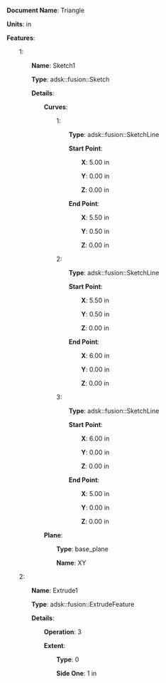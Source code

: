 **Document Name**: Triangle

**Units**: in

**Features**:

&emsp;&emsp;1:

&emsp;&emsp;&emsp;&emsp;**Name**: Sketch1

&emsp;&emsp;&emsp;&emsp;**Type**: adsk::fusion::Sketch

&emsp;&emsp;&emsp;&emsp;**Details**:

&emsp;&emsp;&emsp;&emsp;&emsp;&emsp;**Curves**:

&emsp;&emsp;&emsp;&emsp;&emsp;&emsp;&emsp;&emsp;1:

&emsp;&emsp;&emsp;&emsp;&emsp;&emsp;&emsp;&emsp;&emsp;&emsp;**Type**: adsk::fusion::SketchLine

&emsp;&emsp;&emsp;&emsp;&emsp;&emsp;&emsp;&emsp;&emsp;&emsp;**Start Point**:

&emsp;&emsp;&emsp;&emsp;&emsp;&emsp;&emsp;&emsp;&emsp;&emsp;&emsp;&emsp;**X**: 5.00 in

&emsp;&emsp;&emsp;&emsp;&emsp;&emsp;&emsp;&emsp;&emsp;&emsp;&emsp;&emsp;**Y**: 0.00 in

&emsp;&emsp;&emsp;&emsp;&emsp;&emsp;&emsp;&emsp;&emsp;&emsp;&emsp;&emsp;**Z**: 0.00 in



&emsp;&emsp;&emsp;&emsp;&emsp;&emsp;&emsp;&emsp;&emsp;&emsp;**End Point**:

&emsp;&emsp;&emsp;&emsp;&emsp;&emsp;&emsp;&emsp;&emsp;&emsp;&emsp;&emsp;**X**: 5.50 in

&emsp;&emsp;&emsp;&emsp;&emsp;&emsp;&emsp;&emsp;&emsp;&emsp;&emsp;&emsp;**Y**: 0.50 in

&emsp;&emsp;&emsp;&emsp;&emsp;&emsp;&emsp;&emsp;&emsp;&emsp;&emsp;&emsp;**Z**: 0.00 in





&emsp;&emsp;&emsp;&emsp;&emsp;&emsp;&emsp;&emsp;2:

&emsp;&emsp;&emsp;&emsp;&emsp;&emsp;&emsp;&emsp;&emsp;&emsp;**Type**: adsk::fusion::SketchLine

&emsp;&emsp;&emsp;&emsp;&emsp;&emsp;&emsp;&emsp;&emsp;&emsp;**Start Point**:

&emsp;&emsp;&emsp;&emsp;&emsp;&emsp;&emsp;&emsp;&emsp;&emsp;&emsp;&emsp;**X**: 5.50 in

&emsp;&emsp;&emsp;&emsp;&emsp;&emsp;&emsp;&emsp;&emsp;&emsp;&emsp;&emsp;**Y**: 0.50 in

&emsp;&emsp;&emsp;&emsp;&emsp;&emsp;&emsp;&emsp;&emsp;&emsp;&emsp;&emsp;**Z**: 0.00 in



&emsp;&emsp;&emsp;&emsp;&emsp;&emsp;&emsp;&emsp;&emsp;&emsp;**End Point**:

&emsp;&emsp;&emsp;&emsp;&emsp;&emsp;&emsp;&emsp;&emsp;&emsp;&emsp;&emsp;**X**: 6.00 in

&emsp;&emsp;&emsp;&emsp;&emsp;&emsp;&emsp;&emsp;&emsp;&emsp;&emsp;&emsp;**Y**: 0.00 in

&emsp;&emsp;&emsp;&emsp;&emsp;&emsp;&emsp;&emsp;&emsp;&emsp;&emsp;&emsp;**Z**: 0.00 in





&emsp;&emsp;&emsp;&emsp;&emsp;&emsp;&emsp;&emsp;3:

&emsp;&emsp;&emsp;&emsp;&emsp;&emsp;&emsp;&emsp;&emsp;&emsp;**Type**: adsk::fusion::SketchLine

&emsp;&emsp;&emsp;&emsp;&emsp;&emsp;&emsp;&emsp;&emsp;&emsp;**Start Point**:

&emsp;&emsp;&emsp;&emsp;&emsp;&emsp;&emsp;&emsp;&emsp;&emsp;&emsp;&emsp;**X**: 6.00 in

&emsp;&emsp;&emsp;&emsp;&emsp;&emsp;&emsp;&emsp;&emsp;&emsp;&emsp;&emsp;**Y**: 0.00 in

&emsp;&emsp;&emsp;&emsp;&emsp;&emsp;&emsp;&emsp;&emsp;&emsp;&emsp;&emsp;**Z**: 0.00 in



&emsp;&emsp;&emsp;&emsp;&emsp;&emsp;&emsp;&emsp;&emsp;&emsp;**End Point**:

&emsp;&emsp;&emsp;&emsp;&emsp;&emsp;&emsp;&emsp;&emsp;&emsp;&emsp;&emsp;**X**: 5.00 in

&emsp;&emsp;&emsp;&emsp;&emsp;&emsp;&emsp;&emsp;&emsp;&emsp;&emsp;&emsp;**Y**: 0.00 in

&emsp;&emsp;&emsp;&emsp;&emsp;&emsp;&emsp;&emsp;&emsp;&emsp;&emsp;&emsp;**Z**: 0.00 in







&emsp;&emsp;&emsp;&emsp;&emsp;&emsp;**Plane**:

&emsp;&emsp;&emsp;&emsp;&emsp;&emsp;&emsp;&emsp;**Type**: base_plane

&emsp;&emsp;&emsp;&emsp;&emsp;&emsp;&emsp;&emsp;**Name**: XY







&emsp;&emsp;2:

&emsp;&emsp;&emsp;&emsp;**Name**: Extrude1

&emsp;&emsp;&emsp;&emsp;**Type**: adsk::fusion::ExtrudeFeature

&emsp;&emsp;&emsp;&emsp;**Details**:

&emsp;&emsp;&emsp;&emsp;&emsp;&emsp;**Operation**: 3

&emsp;&emsp;&emsp;&emsp;&emsp;&emsp;**Extent**:

&emsp;&emsp;&emsp;&emsp;&emsp;&emsp;&emsp;&emsp;**Type**: 0

&emsp;&emsp;&emsp;&emsp;&emsp;&emsp;&emsp;&emsp;**Side One**: 1 in









